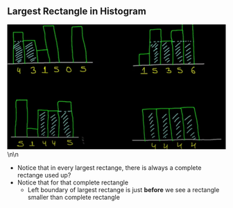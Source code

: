 ## Largest Rectangle in Histogram ##
![](./screenshot.png)
\n\n  


- Notice that in every largest rectange, there is always a complete rectange used up?
- Notice that for that complete rectangle
	- Left boundary of largest rectange is just **before** we see a rectangle smaller than complete rectangle